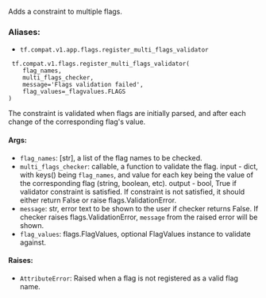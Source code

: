 
Adds a constraint to multiple flags.
### Aliases:
- `tf.compat.v1.app.flags.register_multi_flags_validator`

```
 tf.compat.v1.flags.register_multi_flags_validator(
    flag_names,
    multi_flags_checker,
    message='Flags validation failed',
    flag_values=_flagvalues.FLAGS
)
```

The constraint is validated when flags are initially parsed, and after each change of the corresponding flag's value.
#### Args:
- `flag_names`: [str], a list of the flag names to be checked.
- `multi_flags_checker`: callable, a function to validate the flag. input - dict, with keys() being `flag_names`, and value for each key being the value of the corresponding flag (string, boolean, etc). output - bool, True if validator constraint is satisfied. If constraint is not satisfied, it should either return False or raise flags.ValidationError.
- `message`: str, error text to be shown to the user if checker returns False. If checker raises flags.ValidationError, `message` from the raised error will be shown.
- `flag_values`: flags.FlagValues, optional FlagValues instance to validate against.
#### Raises:
- `AttributeError`: Raised when a flag is not registered as a valid flag name.
